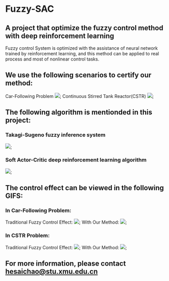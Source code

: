 # Fuzzy-SAC

## A project that optimize the fuzzy control method with deep reinforcement learning
Fuzzy control System is optimized with the assistance of neural network trained by reinforcement learning, and this method can be applied to real process and most of nonlinear control tasks.
## We use the following scenarios to certify our method:
Car-Following Problem
<image src="Pictures/图片2.png">;
Continuous Stirred Tank Reactor(CSTR)
<image src="Pictures/图片1.png">;
## The following algorithm is mentionded in this project:
### Takagi-Sugeno fuzzy inference system
<image src="Pictures/Fuzzy Control System.png">;
### Soft Actor-Critic deep reinforcement learning algorithm
<image src="Pictures/Actor-Critic.png">;
## The control effect can be viewed in the following GIFS:
### In Car-Following Problem:
Traditional Fuzzy Control Effect:
<image src="Pictures/CAR_Ori.gif">;
With Our Method:
<image src="Pictures/CAR_Imp.gif">;

### In CSTR Problem:
Traditional Fuzzy Control Effect:
<image src="Pictures/CSTR_Ori.gif">;
With Our Method:
<image src="Pictures/CSTR_Imp.gif">;



## For more information, please contact hesaichao@stu.xmu.edu.cn

